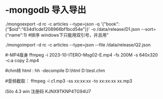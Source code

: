 # -mongodb 导入导出
./mongoexport -d rc -c articles --type=json  -q '{"book":{"$oid":"634d1cde1208966bf1bcd54e"}}' -o /data/release/D1.json --sort={"name":1} #排序  windows下只能用双引号，并且用\"

 ./mongoimport -d rc -c articles --type=json --file /data/release/Q2.json

 #-MP4瘦身
ffmpeg -i 2023-10-ITERO-Msg02-E.mp4 -fs 200M -s 640x320 -c:a copy 2.mp4

#chm转 html :
hh -decompile D:\html D:\test.chm

#音频截取：
ffmpeg -i c1.mp3 -ss xx:xx:xx -to xx:xx:xx xx.mp3

iSilo 4.3 win  注册码 KJNX9TKNP4TG94U7
